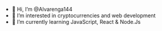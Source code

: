 - 👋 Hi, I’m @Alvarenga144
- 👀 I’m interested in cryptocurrencies and web development
- 🌱 I’m currently learning JavaScript, React & Node.Js



<!---
Alvarenga144/Alvarenga144 is a ✨ special ✨ repository because its `README.md` (this file) appears on your GitHub profile.
You can click the Preview link to take a look at your changes.
--->
